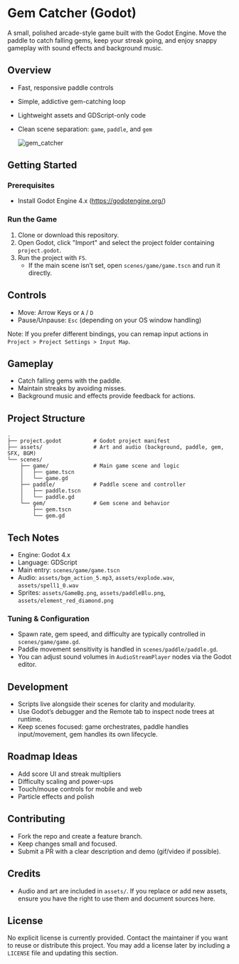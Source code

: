 # Gem Catcher (Godot)

A small, polished arcade-style game built with the Godot Engine. Move the paddle to catch falling gems, keep your streak going, and enjoy snappy gameplay with sound effects and background music.

## Overview

- Fast, responsive paddle controls
- Simple, addictive gem-catching loop
- Lightweight assets and GDScript-only code
- Clean scene separation: `game`, `paddle`, and `gem`

  ![gem_catcher](https://github.com/user-attachments/assets/24c02b76-036c-4d4e-982e-56b35821e41d)


## Getting Started

### Prerequisites
- Install Godot Engine 4.x (https://godotengine.org/)

### Run the Game
1. Clone or download this repository.
2. Open Godot, click "Import" and select the project folder containing `project.godot`.
3. Run the project with `F5`.
   - If the main scene isn’t set, open `scenes/game/game.tscn` and run it directly.

## Controls

- Move: Arrow Keys or `A` / `D`
- Pause/Unpause: `Esc` (depending on your OS window handling)

Note: If you prefer different bindings, you can remap input actions in `Project > Project Settings > Input Map`.

## Gameplay

- Catch falling gems with the paddle.
- Maintain streaks by avoiding misses.
- Background music and effects provide feedback for actions.

## Project Structure

```
.
├── project.godot          # Godot project manifest
├── assets/                # Art and audio (background, paddle, gem, SFX, BGM)
└── scenes/
    ├── game/              # Main game scene and logic
    │   ├── game.tscn
    │   └── game.gd
    ├── paddle/            # Paddle scene and controller
    │   ├── paddle.tscn
    │   └── paddle.gd
    └── gem/               # Gem scene and behavior
        ├── gem.tscn
        └── gem.gd
```

## Tech Notes

- Engine: Godot 4.x
- Language: GDScript
- Main entry: `scenes/game/game.tscn`
- Audio: `assets/bgm_action_5.mp3`, `assets/explode.wav`, `assets/spell1_0.wav`
- Sprites: `assets/GameBg.png`, `assets/paddleBlu.png`, `assets/element_red_diamond.png`

### Tuning & Configuration
- Spawn rate, gem speed, and difficulty are typically controlled in `scenes/game/game.gd`.
- Paddle movement sensitivity is handled in `scenes/paddle/paddle.gd`.
- You can adjust sound volumes in `AudioStreamPlayer` nodes via the Godot editor.

## Development

- Scripts live alongside their scenes for clarity and modularity.
- Use Godot’s debugger and the Remote tab to inspect node trees at runtime.
- Keep scenes focused: game orchestrates, paddle handles input/movement, gem handles its own lifecycle.

## Roadmap Ideas

- Add score UI and streak multipliers
- Difficulty scaling and power-ups
- Touch/mouse controls for mobile and web
- Particle effects and polish

## Contributing

- Fork the repo and create a feature branch.
- Keep changes small and focused.
- Submit a PR with a clear description and demo (gif/video if possible).

## Credits

- Audio and art are included in `assets/`. If you replace or add new assets, ensure you have the right to use them and document sources here.

## License

No explicit license is currently provided. Contact the maintainer if you want to reuse or distribute this project. You may add a license later by including a `LICENSE` file and updating this section.
